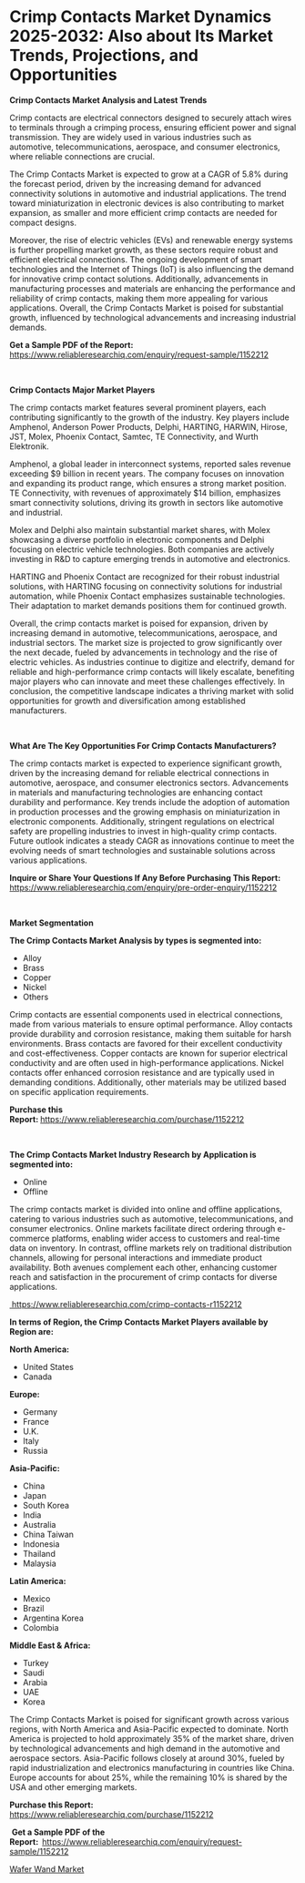 <p><h1>Crimp Contacts Market Dynamics 2025-2032: Also about Its Market Trends, Projections, and Opportunities</h1></p><p><strong>Crimp Contacts Market Analysis and Latest Trends</strong></p>
<p><p>Crimp contacts are electrical connectors designed to securely attach wires to terminals through a crimping process, ensuring efficient power and signal transmission. They are widely used in various industries such as automotive, telecommunications, aerospace, and consumer electronics, where reliable connections are crucial.</p><p>The Crimp Contacts Market is expected to grow at a CAGR of 5.8% during the forecast period, driven by the increasing demand for advanced connectivity solutions in automotive and industrial applications. The trend toward miniaturization in electronic devices is also contributing to market expansion, as smaller and more efficient crimp contacts are needed for compact designs. </p><p>Moreover, the rise of electric vehicles (EVs) and renewable energy systems is further propelling market growth, as these sectors require robust and efficient electrical connections. The ongoing development of smart technologies and the Internet of Things (IoT) is also influencing the demand for innovative crimp contact solutions. Additionally, advancements in manufacturing processes and materials are enhancing the performance and reliability of crimp contacts, making them more appealing for various applications. Overall, the Crimp Contacts Market is poised for substantial growth, influenced by technological advancements and increasing industrial demands.</p></p>
<p><strong>Get a Sample PDF of the Report:&nbsp;</strong> <a href="https://www.reliableresearchiq.com/enquiry/request-sample/1152212?utm_campaign=2284&utm_medium=2&utm_source=Github&utm_content=ia&utm_term=06042025&utm_id=crimp-contacts">https://www.reliableresearchiq.com/enquiry/request-sample/1152212</a></p>
<p>&nbsp;</p>
<p><strong>Crimp Contacts Major Market Players</strong></p>
<p><p>The crimp contacts market features several prominent players, each contributing significantly to the growth of the industry. Key players include Amphenol, Anderson Power Products, Delphi, HARTING, HARWIN, Hirose, JST, Molex, Phoenix Contact, Samtec, TE Connectivity, and Wurth Elektronik. </p><p>Amphenol, a global leader in interconnect systems, reported sales revenue exceeding $9 billion in recent years. The company focuses on innovation and expanding its product range, which ensures a strong market position. TE Connectivity, with revenues of approximately $14 billion, emphasizes smart connectivity solutions, driving its growth in sectors like automotive and industrial.</p><p>Molex and Delphi also maintain substantial market shares, with Molex showcasing a diverse portfolio in electronic components and Delphi focusing on electric vehicle technologies. Both companies are actively investing in R&D to capture emerging trends in automotive and electronics.</p><p>HARTING and Phoenix Contact are recognized for their robust industrial solutions, with HARTING focusing on connectivity solutions for industrial automation, while Phoenix Contact emphasizes sustainable technologies. Their adaptation to market demands positions them for continued growth.</p><p>Overall, the crimp contacts market is poised for expansion, driven by increasing demand in automotive, telecommunications, aerospace, and industrial sectors. The market size is projected to grow significantly over the next decade, fueled by advancements in technology and the rise of electric vehicles. As industries continue to digitize and electrify, demand for reliable and high-performance crimp contacts will likely escalate, benefiting major players who can innovate and meet these challenges effectively. In conclusion, the competitive landscape indicates a thriving market with solid opportunities for growth and diversification among established manufacturers.</p></p>
<p>&nbsp;</p>
<p><strong>What Are The Key Opportunities For Crimp Contacts Manufacturers?</strong></p>
<p><p>The crimp contacts market is expected to experience significant growth, driven by the increasing demand for reliable electrical connections in automotive, aerospace, and consumer electronics sectors. Advancements in materials and manufacturing technologies are enhancing contact durability and performance. Key trends include the adoption of automation in production processes and the growing emphasis on miniaturization in electronic components. Additionally, stringent regulations on electrical safety are propelling industries to invest in high-quality crimp contacts. Future outlook indicates a steady CAGR as innovations continue to meet the evolving needs of smart technologies and sustainable solutions across various applications.</p></p>
<p><strong>Inquire or Share Your Questions If Any Before Purchasing This Report:</strong> <a href="https://www.reliableresearchiq.com/enquiry/pre-order-enquiry/1152212?utm_campaign=2284&utm_medium=2&utm_source=Github&utm_content=ia&utm_term=06042025&utm_id=crimp-contacts">https://www.reliableresearchiq.com/enquiry/pre-order-enquiry/1152212</a></p>
<p>&nbsp;</p>
<p><strong>Market Segmentation</strong></p>
<p><strong>The Crimp Contacts Market Analysis by types is segmented into:</strong></p>
<p><ul><li>Alloy</li><li>Brass</li><li>Copper</li><li>Nickel</li><li>Others</li></ul></p>
<p><p>Crimp contacts are essential components used in electrical connections, made from various materials to ensure optimal performance. Alloy contacts provide durability and corrosion resistance, making them suitable for harsh environments. Brass contacts are favored for their excellent conductivity and cost-effectiveness. Copper contacts are known for superior electrical conductivity and are often used in high-performance applications. Nickel contacts offer enhanced corrosion resistance and are typically used in demanding conditions. Additionally, other materials may be utilized based on specific application requirements.</p></p>
<p><strong>Purchase this Report:&nbsp;</strong><a href="https://www.reliableresearchiq.com/purchase/1152212?utm_campaign=2284&utm_medium=2&utm_source=Github&utm_content=ia&utm_term=06042025&utm_id=crimp-contacts">https://www.reliableresearchiq.com/purchase/1152212</a></p>
<p>&nbsp;</p>
<p><strong>The Crimp Contacts Market Industry Research by Application is segmented into:</strong></p>
<p><ul><li>Online</li><li>Offline</li></ul></p>
<p><p>The crimp contacts market is divided into online and offline applications, catering to various industries such as automotive, telecommunications, and consumer electronics. Online markets facilitate direct ordering through e-commerce platforms, enabling wider access to customers and real-time data on inventory. In contrast, offline markets rely on traditional distribution channels, allowing for personal interactions and immediate product availability. Both avenues complement each other, enhancing customer reach and satisfaction in the procurement of crimp contacts for diverse applications.</p></p>
<p><a href="https://www.reliableresearchiq.com/crimp-contacts-r1152212?utm_campaign=2284&utm_medium=2&utm_source=Github&utm_content=ia&utm_term=06042025&utm_id=crimp-contacts">&nbsp;https://www.reliableresearchiq.com/crimp-contacts-r1152212</a></p>
<p><strong>In terms of Region, the Crimp Contacts Market Players available by Region are:</strong></p>
<p>
    <p> <strong> North America: </strong>
        <ul>
            <li>United States</li>
            <li>Canada</li>
        </ul>
        </p> 
    <p> <strong> Europe: </strong>
        <ul>
            <li>Germany</li>
            <li>France</li>
            <li>U.K.</li>
            <li>Italy</li>
            <li>Russia</li>
        </ul>
        </p> 
    <p> <strong> Asia-Pacific: </strong>
        <ul>
            <li>China</li>
            <li>Japan</li>
            <li>South Korea</li>
            <li>India</li>
            <li>Australia</li>
            <li>China Taiwan</li>
            <li>Indonesia</li>
            <li>Thailand</li>
            <li>Malaysia</li>
        </ul>
        </p> 
    <p> <strong> Latin America: </strong>
        <ul>
            <li>Mexico</li>
            <li>Brazil</li>
            <li>Argentina Korea</li>
            <li>Colombia</li>
        </ul>
        </p> 
    <p> <strong> Middle East & Africa: </strong>
        <ul>
            <li>Turkey</li>
            <li>Saudi</li>
            <li>Arabia</li>
            <li>UAE</li>
            <li>Korea</li>
        </ul>
    </p>
    </p>
<p><p>The Crimp Contacts Market is poised for significant growth across various regions, with North America and Asia-Pacific expected to dominate. North America is projected to hold approximately 35% of the market share, driven by technological advancements and high demand in the automotive and aerospace sectors. Asia-Pacific follows closely at around 30%, fueled by rapid industrialization and electronics manufacturing in countries like China. Europe accounts for about 25%, while the remaining 10% is shared by the USA and other emerging markets.</p></p>
<p><strong>Purchase this Report: </strong><a href="https://www.reliableresearchiq.com/purchase/1152212?utm_campaign=2284&utm_medium=2&utm_source=Github&utm_content=ia&utm_term=06042025&utm_id=crimp-contacts">https://www.reliableresearchiq.com/purchase/1152212</a></p>
<p>&nbsp;<strong>Get a Sample PDF of the Report:&nbsp;&nbsp;</strong><a href="https://www.reliableresearchiq.com/enquiry/request-sample/1152212?utm_campaign=2284&utm_medium=2&utm_source=Github&utm_content=ia&utm_term=06042025&utm_id=crimp-contacts">https://www.reliableresearchiq.com/enquiry/request-sample/1152212</a></p>
<p><strong></strong></p>
<p><p><a href="https://github.com/WashimHussain441/Market-Research-Report-List-2/blob/main/wafer-wand-market.md?utm_campaign=2284&utm_medium=2&utm_source=Github&utm_content=ia&utm_term=06042025&utm_id=crimp-contacts">Wafer Wand Market</a></p></p>